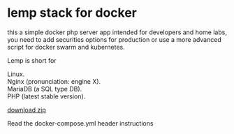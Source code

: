 # lemp stack for docker

this a simple docker php server app intended for developers and home labs, you need to add securities options for production or use a more advanced script for docker swarm and kubernetes.

Lemp is short for

Linux.  
Nginx (pronunciation: engine X).  
MariaDB (a SQL type DB).  
PHP (latest stable version).  


[download zip](http://gg.gg/git-docker-lemp) 

Read the docker-compose.yml header instructions 

